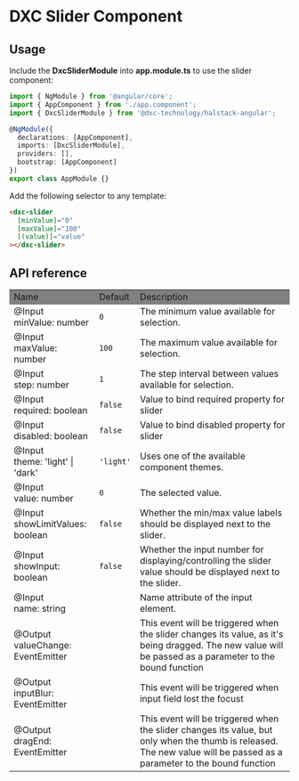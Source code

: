 # DXC Slider Component

## Usage

Include the **DxcSliderModule** into **app.module.ts** to use the slider component:

```ts
import { NgModule } from '@angular/core';
import { AppComponent } from './app.component';
import { DxcSliderModule } from '@dxc-technology/halstack-angular';

@NgModule({
  declarations: [AppComponent],
  imports: [DxcSliderModule],
  providers: [],
  bootstrap: [AppComponent]
})
export class AppModule {}
```

Add the following selector to any template:

```html
<dxc-slider
  [minValue]="0"
  [maxValue]="100"
  [(value)]="value"
></dxc-slider>
```

## API reference

<table>
    <tr style="background-color: grey">
        <td>Name</td>
        <td>Default</td>
        <td>Description</td>
    </tr>
    <tr>
        <td>@Input<br>minValue: number</td>
        <td><code>0</code></td>
        <td>The minimum value available for selection.</td>
    </tr>
    <tr>
        <td>@Input<br>maxValue: number</td>
        <td><code>100</code></td>
        <td>The maximum value available for selection.</td>
    </tr>
    <tr>
        <td>@Input<br>step: number</td>
        <td><code>1</code></td>
        <td>The step interval between values available for selection.</td>
    </tr>
      <tr>
        <td>@Input<br>required: boolean</td>
        <td><code>false</code></td>
        <td>Value to bind required property for slider</td>
    </tr>
        <tr>
        <td>@Input<br>disabled: boolean</td>
        <td><code>false</code></td>
        <td>Value to bind disabled property for slider</td>
    </tr>
      <tr>
        <td>@Input<br>theme: 'light' |
 'dark'</td>
        <td><code>'light'</code></td>
        <td>Uses one of the available component themes.</td>
    </tr>
    <tr>
        <td>@Input<br>value: number</td>
        <td><code>0</code></td>
        <td>The selected value.</td>
    </tr>
    <tr>
        <td>@Input<br>showLimitValues: boolean</td>
        <td><code>false</code></td>
        <td>Whether the min/max value labels should be displayed next to the slider.</td>
    </tr>
    <tr>
        <td>@Input<br>showInput: boolean</td>
        <td><code>false</code></td>
        <td>Whether the input number for displaying/controlling the slider value should be displayed next to the slider.</td>
    </tr>
        <tr>
        <td>@Input<br>name: string</td>
        <td></td>
        <td>Name attribute of the input element.</td>
    </tr>
    <tr>
        <td>@Output<br>valueChange: EventEmitter</td>
        <td></td>
        <td>This event will be triggered when the slider changes its value, as it's being dragged. The new value will be passed as a parameter to the bound function</td>
    </tr>
     <tr>
        <td>@Output<br>inputBlur: EventEmitter</td>
        <td></td>
        <td>This event will be triggered when input field lost the focust</td>
    </tr>
    <tr>
        <td>@Output<br>dragEnd: EventEmitter</td>
        <td></td>
        <td>This event will be triggered when the slider changes its value, but only when the thumb is released. The new value will be passed as a parameter to the bound function</td>
    </tr>
</table>
